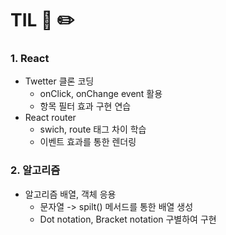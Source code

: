 # TIL 📖 ✏️



### 1. React 

 - Twetter 클론 코딩
    * onClick, onChange event 활용
    * 항목 필터 효과 구현 연습
 - React router
    * swich, route 태그 차이 학습
    * 이벤트 효과를 통한 렌더링 
    
### 2. 알고리즘

  - 알고리즘 배열, 객체 응용 
    * 문자열 -> spilt() 메서드를 통한 배열 생성
    * Dot notation, Bracket notation 구별하여 구현
  


